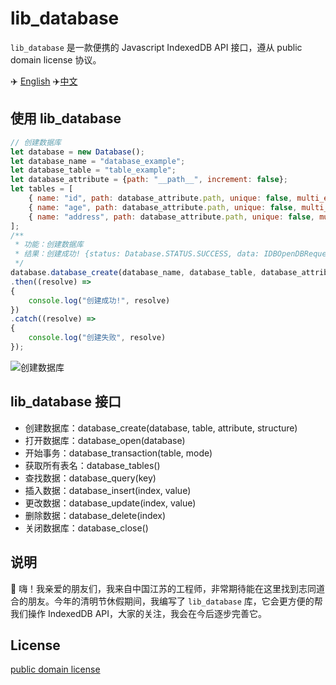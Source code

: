 # lib_database

`lib_database` 是一款便携的 Javascript IndexedDB API 接口，遵从 public domain license 协议。

✈️ [English](https://github.com/EngineerYuan/lib_database/README.md) ✈️[中文](https://github.com/EngineerYuan/lib_database/README_ZH_CN.md)

## 使用 lib_database

``` js
// 创建数据库
let database = new Database();
let database_name = "database_example";
let database_table = "table_example";
let database_attribute = {path: "__path__", increment: false};
let tables = [
    { name: "id", path: database_attribute.path, unique: false, multi_entry: false },
    { name: "age", path: database_attribute.path, unique: false, multi_entry: false },
    { name: "address", path: database_attribute.path, unique: false, multi_entry: false }
];
/**
 * 功能：创建数据库
 * 结果：创建成功! {status: Database.STATUS.SUCCESS, data: IDBOpenDBRequest}
 */
database.database_create(database_name, database_table, database_attribute, tables)
.then((resolve) =>
{
    console.log("创建成功!", resolve)
})
.catch((resolve) =>
{
    console.log("创建失败", resolve)
});
```
![创建数据库](https://xxxxxxxx.xxxxx)

## lib_database 接口

+ 创建数据库：database_create(database, table, attribute, structure)
+ 打开数据库：database_open(database)
+ 开始事务：database_transaction(table, mode)
+ 获取所有表名：database_tables()
+ 查找数据：database_query(key)
+ 插入数据：database_insert(index, value)
+ 更改数据：database_update(index, value)
+ 删除数据：database_delete(index)
+ 关闭数据库：database_close()

## 说明
💌 嗨！我亲爱的朋友们，我来自中国江苏的工程师，非常期待能在这里找到志同道合的朋友。今年的清明节休假期间，我编写了 `lib_database` 库，它会更方便的帮我们操作 IndexedDB API，大家的关注，我会在今后逐步完善它。

## License
[public domain license](https://creativecommons.org/public-domain/)
